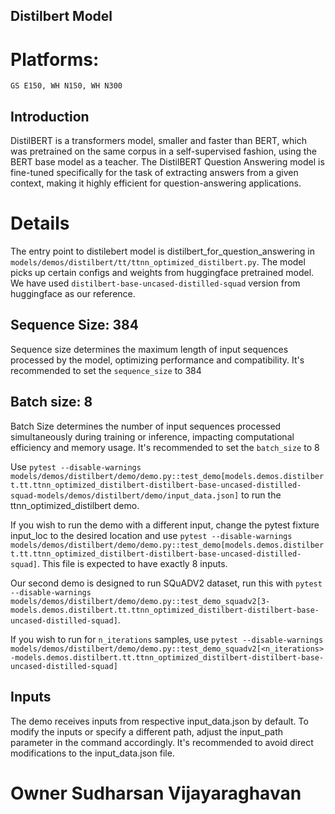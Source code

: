 ## Distilbert Model

# Platforms:
    GS E150, WH N150, WH N300

## Introduction
DistilBERT is a transformers model, smaller and faster than BERT, which was pretrained on the same corpus in a self-supervised fashion, using the BERT base model as a teacher. The DistilBERT Question Answering model is fine-tuned specifically for the task of extracting answers from a given context, making it highly efficient for question-answering applications.

# Details
The entry point to  distilebert model is distilbert_for_question_answering in `models/demos/distilbert/tt/ttnn_optimized_distilbert.py`. The model picks up certain configs and weights from huggingface pretrained model. We have used `distilbert-base-uncased-distilled-squad` version from huggingface as our reference.

## Sequence Size: 384

Sequence size determines the maximum length of input sequences processed by the model, optimizing performance and compatibility. It's recommended to set the `sequence_size` to 384

## Batch size: 8

Batch Size determines the number of input sequences processed simultaneously during training or inference, impacting computational efficiency and memory usage. It's recommended to set the `batch_size` to 8

Use `pytest --disable-warnings models/demos/distilbert/demo/demo.py::test_demo[models.demos.distilbert.tt.ttnn_optimized_distilbert-distilbert-base-uncased-distilled-squad-models/demos/distilbert/demo/input_data.json]` to run the ttnn_optimized_distilbert demo.


If you wish to run the demo with a different input, change the pytest fixture input_loc to the desired location and use  `pytest --disable-warnings models/demos/distilbert/demo/demo.py::test_demo[models.demos.distilbert.tt.ttnn_optimized_distilbert-distilbert-base-uncased-distilled-squad]`. This file is expected to have exactly 8 inputs.

Our second demo is designed to run SQuADV2 dataset, run this with `pytest --disable-warnings models/demos/distilbert/demo/demo.py::test_demo_squadv2[3-models.demos.distilbert.tt.ttnn_optimized_distilbert-distilbert-base-uncased-distilled-squad]`.

If you wish to run for `n_iterations` samples, use `pytest --disable-warnings models/demos/distilbert/demo/demo.py::test_demo_squadv2[<n_iterations>-models.demos.distilbert.tt.ttnn_optimized_distilbert-distilbert-base-uncased-distilled-squad]`


## Inputs

The demo receives inputs from respective input_data.json by default. To modify the inputs or specify a different path, adjust the input_path parameter in the command accordingly. It's recommended to avoid direct modifications to the input_data.json file.

# Owner Sudharsan Vijayaraghavan
